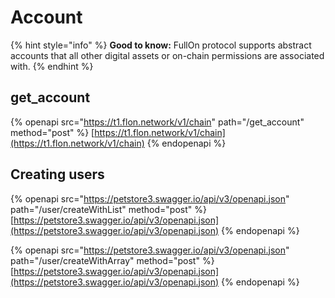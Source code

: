 # Account

{% hint style="info" %}
**Good to know:** FullOn protocol supports abstract accounts that all other digital assets or on-chain permissions are associated with.
{% endhint %}

## get_account

{% openapi src="https://t1.flon.network/v1/chain" path="/get_account" method="post" %}
[https://t1.flon.network/v1/chain](https://t1.flon.network/v1/chain)
{% endopenapi %}

## Creating users

{% openapi src="https://petstore3.swagger.io/api/v3/openapi.json" path="/user/createWithList" method="post" %}
[https://petstore3.swagger.io/api/v3/openapi.json](https://petstore3.swagger.io/api/v3/openapi.json)
{% endopenapi %}

{% openapi src="https://petstore3.swagger.io/api/v3/openapi.json" path="/user/createWithArray" method="post" %}
[https://petstore3.swagger.io/api/v3/openapi.json](https://petstore3.swagger.io/api/v3/openapi.json)
{% endopenapi %}
